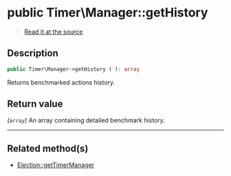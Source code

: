 # public Timer\Manager::getHistory

> [Read it at the source](https://github.com/julien-boudry/Condorcet/blob/master/src/Timer/Manager.php#L72)

## Description    

```php
public Timer\Manager->getHistory ( ): array
```

Returns benchmarked actions history.


## Return value   

*(`array`)* An array containing detailed benchmark history.


---------------------------------------

## Related method(s)      

* [Election::getTimerManager](/Docs/api-reference/Election%20Class/Election--getTimerManager.md)    
